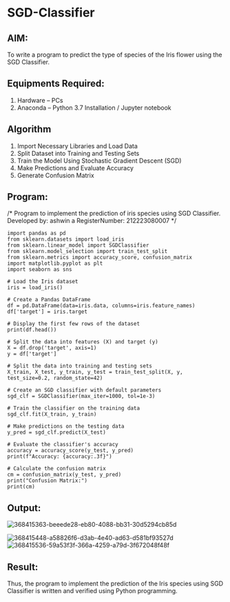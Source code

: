# SGD-Classifier
## AIM:
To write a program to predict the type of species of the Iris flower using the SGD Classifier.

## Equipments Required:
1. Hardware – PCs
2. Anaconda – Python 3.7 Installation / Jupyter notebook

## Algorithm
1. Import Necessary Libraries and Load Data
2. Split Dataset into Training and Testing Sets
3. Train the Model Using Stochastic Gradient Descent (SGD)
4. Make Predictions and Evaluate Accuracy
5. Generate Confusion Matrix

## Program:
/*
Program to implement the prediction of iris species using SGD Classifier.
Developed by: ashwin a
RegisterNumber:  212223080007
*/
```
import pandas as pd
from sklearn.datasets import load_iris
from sklearn.linear_model import SGDClassifier
from sklearn.model_selection import train_test_split
from sklearn.metrics import accuracy_score, confusion_matrix
import matplotlib.pyplot as plt
import seaborn as sns

# Load the Iris dataset
iris = load_iris()

# Create a Pandas DataFrame
df = pd.DataFrame(data=iris.data, columns=iris.feature_names)
df['target'] = iris.target

# Display the first few rows of the dataset
print(df.head())

# Split the data into features (X) and target (y)
X = df.drop('target', axis=1)
y = df['target']

# Split the data into training and testing sets
X_train, X_test, y_train, y_test = train_test_split(X, y, test_size=0.2, random_state=42)

# Create an SGD classifier with default parameters
sgd_clf = SGDClassifier(max_iter=1000, tol=1e-3)

# Train the classifier on the training data
sgd_clf.fit(X_train, y_train)

# Make predictions on the testing data
y_pred = sgd_clf.predict(X_test)

# Evaluate the classifier's accuracy
accuracy = accuracy_score(y_test, y_pred)
print(f"Accuracy: {accuracy:.3f}")

# Calculate the confusion matrix
cm = confusion_matrix(y_test, y_pred)
print("Confusion Matrix:")
print(cm)
```

## Output:
![368415363-beeede28-eb80-4088-bb31-30d5294cb85d](https://github.com/user-attachments/assets/5a431c60-0f6e-44b5-9aa4-efd3af8dab96)

![368415448-a58826f6-d3ab-4e40-ad63-d581bf93527d](https://github.com/user-attachments/assets/ed24b8e3-0b1a-47a9-a98b-237ddf496162)
![368415536-59a53f3f-366a-4259-a79d-3f672048f48f](https://github.com/user-attachments/assets/f564184b-4877-46e2-8e3b-1df5d82ddb67)



## Result:
Thus, the program to implement the prediction of the Iris species using SGD Classifier is written and verified using Python programming.
